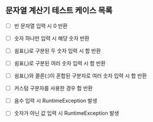 ## 문자열 계산기 테스트 케이스 목록

- [ ] 빈 문자열 입력 시 0 반환  
- [ ] 숫자 하나만 입력 시 해당 숫자 반환
- [ ] 쉼표(,)로 구분된 두 숫자 입력 시 합 반환
- [ ] 쉼표(,)로 구분된 여러 숫자 입력 시 합 반환
- [ ] 쉼표(,)와 콜론(:)이 혼합된 구분자로 여러 숫자 입력 시 합 반환
- [ ] 커스텀 구분자를 사용한 경우 합 반환
- [ ] 음수 입력 시 RuntimeException 발생
- [ ] 숫자가 아닌 값 입력 시 RuntimeException 발생

